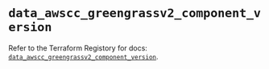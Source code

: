 # `data_awscc_greengrassv2_component_version`

Refer to the Terraform Registory for docs: [`data_awscc_greengrassv2_component_version`](https://registry.terraform.io/providers/hashicorp/awscc/0.70.0/docs/data-sources/greengrassv2_component_version).
